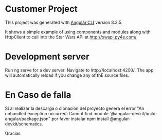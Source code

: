 # Customer Project

This project was generated with [Angular CLI](https://github.com/angular/angular-cli) version 8.3.5.

It shows a simple example of using components and modules along 
with HttpClient to call into the Star Wars API at http://swapi.py4e.com/
 
# Development server
Run ng serve for a dev server. Navigate to http://localhost:4200/. The app will automatically reload if you change any of thE source files.


# En Caso de falla

Si al realizar la descarga o clonacion del proyecto genera el error "An unhandled exception occurred: Cannot find module '@angular-devkit/build-angular/package.json"  por favor instalar npm install @angular-devkit/schematics.

Gracias